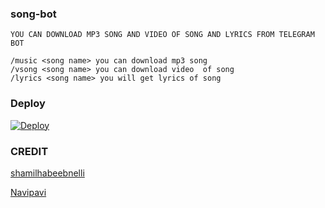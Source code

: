 ### song-bot
```
YOU CAN DOWNLOAD MP3 SONG AND VIDEO OF SONG AND LYRICS FROM TELEGRAM BOT

/music <song name> you can download mp3 song
/vsong <song name> you can download video  of song
/lyrics <song name> you will get lyrics of song

```

### Deploy

[![Deploy](https://www.herokucdn.com/deploy/button.svg)](https://heroku.com/deploy?template=https://github.com/Navipavi6818/LUNA_SONG_BOT)


### CREDIT
[shamilhabeebnelli](https://github.com/shamilhabeebnelli)

[Navipavi](https://github.com/Navipavi6818)
